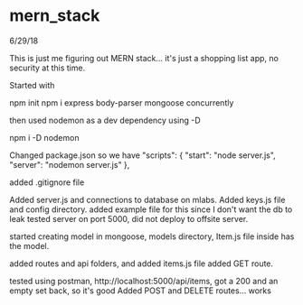 # mern_stack

6/29/18

This is just me figuring out MERN stack... it's just a shopping list app, no security at this time.

Started with 

npm init
npm i express body-parser mongoose concurrently

then used nodemon as a dev dependency using -D

npm i -D nodemon

Changed package.json so we have 
"scripts": {
    "start": "node server.js",
    "server": "nodemon server.js"
  },

  added .gitignore file

Added server.js and connections to database on mlabs.
Added keys.js file and config directory. added example file for this since I don't want the db to leak
tested server on port 5000, did not deploy to offsite server. 

started creating model in mongoose, models directory, Item.js file inside has the model.

added routes and api folders, and added items.js file
added GET route.

tested using postman, http://localhost:5000/api/items, got a 200 and an empty set back, so it's good
Added POST and DELETE routes... works

